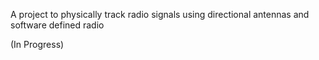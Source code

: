 A project to physically track radio signals using directional antennas and software defined radio

(In Progress)
